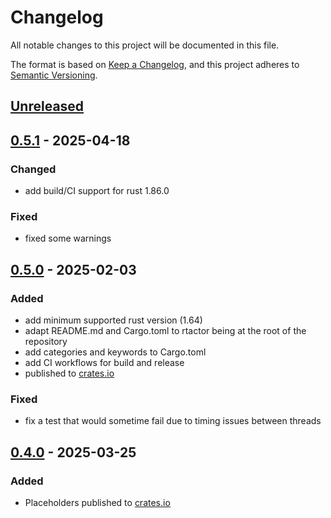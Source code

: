 # Changelog

All notable changes to this project will be documented in this file.

The format is based on [Keep a Changelog](https://keepachangelog.com/en/1.1.0/),
and this project adheres to [Semantic Versioning](https://semver.org/spec/v2.0.0.html).

## [Unreleased]

## [0.5.1] - 2025-04-18

### Changed

- add build/CI support for rust 1.86.0

### Fixed

- fixed some warnings

## [0.5.0] - 2025-02-03

### Added

- add minimum supported rust version (1.64)
- adapt README.md and Cargo.toml to rtactor being at the root of the repository
- add categories and keywords to Cargo.toml
- add CI workflows for build and release
- published to [crates.io](https://crates.io)

### Fixed

- fix a test that would sometime fail due to timing issues between threads

## [0.4.0] - 2025-03-25

### Added

- Placeholders published to [crates.io](https://crates.io)

[unreleased]: https://github.com/rtreactive/rtactor-rs/compare/0.5.1...HEAD
[0.5.1]: https://github.com/rtreactive/rtactor-rs/releases/tag/0.5.1
[0.5.0]: https://github.com/rtreactive/rtactor-rs/releases/tag/0.5.0
[0.4.0]: https://github.com/rtreactive/rtactor-rs/releases/tag/0.4.0
